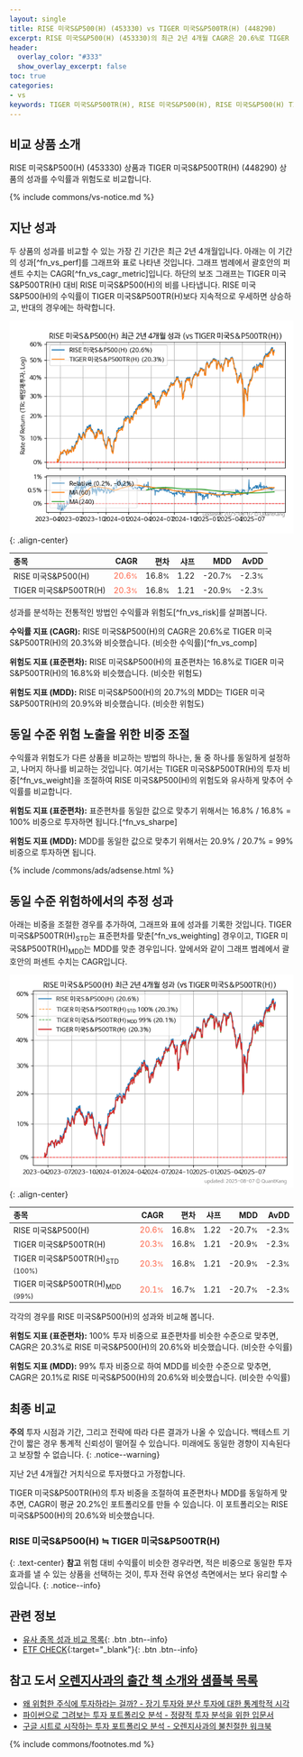 ```yaml
---
layout: single
title: RISE 미국S&P500(H) (453330) vs TIGER 미국S&P500TR(H) (448290)
excerpt: RISE 미국S&P500(H) (453330)의 최근 2년 4개월 CAGR은 20.6%로 TIGER 미국S&P500TR(H) (448290)의 20.3%와 비슷했습니다.
header:
  overlay_color: "#333"
  show_overlay_excerpt: false
toc: true
categories:
- vs
keywords: TIGER 미국S&P500TR(H), RISE 미국S&P500(H), RISE 미국S&P500(H) TIGER 미국S&P500TR(H) 비교, 453330, 448290, 453330 453330 비교
---
```


## 비교 상품 소개


RISE 미국S&P500(H) (453330) 상품과 TIGER 미국S&P500TR(H) (448290) 상품의 성과를 수익률과 위험도로 비교합니다.





{% include commons/vs-notice.md %}

## 지난 성과

두 상품의 성과를 비교할 수 있는 가장 긴 기간은 최근 2년 4개월입니다. 아래는 이 기간의 성과[^fn_vs_perf]를 그래프와 표로 나타낸 것입니다.
그래프 범례에서 괄호안의 퍼센트 수치는 CAGR[^fn_vs_cagr_metric]입니다.
하단의 보조 그래프는 TIGER 미국S&P500TR(H) 대비 RISE 미국S&P500(H)의 비를 나타냅니다.
RISE 미국S&P500(H)의 수익률이 TIGER 미국S&P500TR(H)보다 지속적으로 우세하면 상승하고, 반대의 경우에는 하락합니다.

![RISE 미국S&P500(H)](/vs/images/453330-vs-448290_dual.png){: .align-center}

| **종목** | **CAGR** | **편차** | **샤프** | **MDD** | **AvDD** |
| :------------ | ------: | -----------: | -------: | ------: | -------: |
| RISE 미국S&P500(H) | <span style="color: tomato">20.6<small>%</small></span> | 16.8<small>%</small> | 1.22 | -20.7<small>%</small> | -2.3<small>%</small> |
| TIGER 미국S&P500TR(H) | <span style="color: tomato">20.3<small>%</small></span> | 16.8<small>%</small> | 1.21 | -20.9<small>%</small> | -2.3<small>%</small> |

<!-- more -->


성과를 분석하는 전통적인 방법인 수익률과 위험도[^fn_vs_risk]를 살펴봅니다.

**수익률 지표 (CAGR):** RISE 미국S&P500(H)의 CAGR은 20.6%로 TIGER 미국S&P500TR(H)의 20.3%와 비슷했습니다. (비슷한 수익률)[^fn_vs_comp]

**위험도 지표 (표준편차):** RISE 미국S&P500(H)의 표준편차는 16.8%로 TIGER 미국S&P500TR(H)의 16.8%와 비슷했습니다. (비슷한 위험도)

**위험도 지표 (MDD):** RISE 미국S&P500(H)의 20.7%의 MDD는 TIGER 미국S&P500TR(H)의 20.9%와 비슷했습니다. (비슷한 위험도)



## 동일 수준 위험 노출을 위한 비중 조절

수익률과 위험도가 다른 상품을 비교하는 방법의 하나는, 둘 중 하나를 동일하게 설정하고, 나머지 하나를 비교하는 것입니다.
여기서는 TIGER 미국S&P500TR(H)의 투자 비중[^fn_vs_weight]을 조절하여 RISE 미국S&P500(H)의 위험도와 유사하게 맞추어 수익률를 비교합니다.

**위험도 지표 (표준편차):** 표준편차를 동일한 값으로 맞추기 위해서는 16.8% / 16.8% = 100% 비중으로 투자하면 됩니다.[^fn_vs_sharpe]

**위험도 지표 (MDD):** MDD를 동일한 값으로 맞추기 위해서는 20.9% / 20.7% = 99% 비중으로 투자하면 됩니다.


{% include /commons/ads/adsense.html %}



## 동일 수준 위험하에서의 추정 성과

아래는 비중을 조절한 경우를 추가하여, 그래프와 표에 성과를 기록한 것입니다.
TIGER 미국S&P500TR(H)<sub>STD</sub>는 표준편차를 맞춘[^fn_vs_weighting] 경우이고, TIGER 미국S&P500TR(H)<sub>MDD</sub>는 MDD를 맞춘 경우입니다.
앞에서와 같이 그래프 범례에서 괄호안의 퍼센트 수치는 CAGR입니다.


![RISE 미국S&P500(H)](/vs/images/453330-vs-448290.png){: .align-center}



| **종목** | **CAGR** | **편차** | **샤프** | **MDD** | **AvDD** |
| :------------ | ------: | -----------: | -------: | ------: | -------: |
| RISE 미국S&P500(H) | <span style="color: tomato">20.6<small>%</small></span> | 16.8<small>%</small> | 1.22 | -20.7<small>%</small> | -2.3<small>%</small> |
| TIGER 미국S&P500TR(H) | <span style="color: tomato">20.3<small>%</small></span> | 16.8<small>%</small> | 1.21 | -20.9<small>%</small> | -2.3<small>%</small> |
| TIGER 미국S&P500TR(H)<sub>STD</sub> <small>(100%)</small> | <span style="color: tomato">20.3<small>%</small></span> | 16.8<small>%</small> | 1.21 | -20.9<small>%</small> | -2.3<small>%</small> |
| TIGER 미국S&P500TR(H)<sub>MDD</sub> <small>(99%)</small> | <span style="color: tomato">20.1<small>%</small></span> | 16.7<small>%</small> | 1.21 | -20.7<small>%</small> | -2.3<small>%</small> |



각각의 경우를 RISE 미국S&P500(H)의 성과와 비교해 봅니다.

**위험도 지표 (표준편차):** 100% 투자 비중으로 표준편차를 비슷한 수준으로 맞추면, CAGR은 20.3%로 RISE 미국S&P500(H)의 20.6%와 비슷했습니다. (비슷한 수익률)

**위험도 지표 (MDD):** 99% 투자 비중으로 하여 MDD를 비슷한 수준으로 맞추면, CAGR은 20.1%로 RISE 미국S&P500(H)의 20.6%와 비슷했습니다. (비슷한 수익률)




## 최종 비교

**주의** 투자 시점과 기간, 그리고 전략에 따라 다른 결과가 나올 수 있습니다. 백테스트 기간이 짧은 경우 통계적 신뢰성이 떨어질 수 있습니다. 미래에도 동일한 경향이 지속된다고 보장할 수 없습니다.
{: .notice--warning}

지난 2년 4개월간 거치식으로 투자했다고 가정합니다.

TIGER 미국S&P500TR(H)의 투자 비중을 조절하여 표준편차나 MDD를 동일하게 맞추면, CAGR이 평균 20.2%인 포트폴리오를 만들 수 있습니다.
이 포트폴리오는 RISE 미국S&P500(H)의 20.6%와 비슷했습니다.

### RISE 미국S&P500(H) ≒ TIGER 미국S&P500TR(H)
{: .text-center}
**참고** 위험 대비 수익률이 비슷한 경우라면, 적은 비중으로 동일한 투자 효과를 낼 수 있는 상품을 선택하는 것이, 투자 전략 유연성 측면에서는 보다 유리할 수 있습니다.
{: .notice--info}


## 관련 정보

- [유사 종목 성과 비교 목록](/vs/){: .btn .btn--info}
- [ETF CHECK](https://www.etfcheck.co.kr/mobile/etpitem/448290/compare?compCode%5B%5D=453330){:target="_blank"}{: .btn .btn--info}


## 참고 도서 [오렌지사과의 출간 책 소개와 샘플북 목록](https://kongdori.tistory.com/691)

- [왜 위험한 주식에 투자하라는 걸까? - 장기 투자와 분산 투자에 대한 통계학적 시각](https://kongdori.tistory.com/421)
- [파이썬으로 그려보는 투자 포트폴리오 분석  - 정량적 투자 분석을 위한 입문서](https://kongdori.tistory.com/643)
- [구글 시트로 시작하는 투자 포트폴리오 분석 - 오렌지사과의 불친절한 워크북](https://kongdori.tistory.com/449)

{% include commons/footnotes.md %}